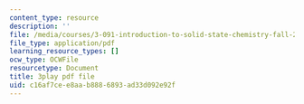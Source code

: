 ```yaml
---
content_type: resource
description: ''
file: /media/courses/3-091-introduction-to-solid-state-chemistry-fall-2018/c16af7cee8aab8886893ad33d092e92f_LV3l9yqJwio.pdf
file_type: application/pdf
learning_resource_types: []
ocw_type: OCWFile
resourcetype: Document
title: 3play pdf file
uid: c16af7ce-e8aa-b888-6893-ad33d092e92f
---
```


